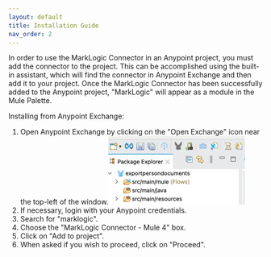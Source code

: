 ```yaml
---
layout: default
title: Installation Guide
nav_order: 2
---
```


In order to use the MarkLogic Connector in an Anypoint project, you must add the connector to the project.
This can be accomplished using the built-in assistant, which will find the connector in Anypoint Exchange and then add
it to your project. Once the MarkLogic Connector has been successfully added to the Anypoint project, "MarkLogic"
will appear as a module in the Mule Palette.

Installing from Anypoint Exchange:
1. Open Anypoint Exchange by clicking on the "Open Exchange" icon near the top-left of the window.![exchangeIcon.png](assets/exchangeIcon.png)
2. If necessary, login with your Anypoint credentials.
3. Search for "marklogic".
4. Choose the "MarkLogic Connector - Mule 4" box.
5. Click on "Add to project".
6. When asked if you wish to proceed, click on "Proceed".
